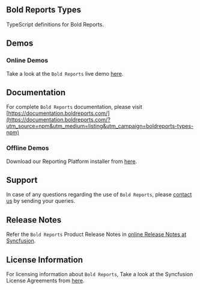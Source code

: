 ## Bold Reports Types

TypeScript definitions for Bold Reports.

## Demos

### Online Demos

Take a look at the `Bold Reports` live demo [here](https://demos.boldreports.com/home/).

## Documentation

For complete `Bold Reports` documentation, please visit [https://documentation.boldreports.com/](https://documentation.boldreports.com/?utm_source=npm&utm_medium=listing&utm_campaign=boldreports-types-npm)

### Offline Demos

Download our Reporting Platform installer from [here](https://www.boldreports.com/pricing/?utm_source=npm&utm_medium=listing&utm_campaign=boldreports-types-npm).

## Support

In case of any questions regarding the use of `Bold Reports`, please [contact us](mailto:support@boldreports.com) by sending your queries.

## Release Notes

Refer the `Bold Reports` Product Release Notes in [online Release Notes at Syncfusion](https://www.boldreports.com/release-history/?utm_source=npm&utm_medium=listing&utm_campaign=boldreports-types-npm).

## License Information

For licensing information about `Bold Reports`, Take a look at the Syncfusion License Agreements from [here](https://www.boldreports.com/terms-of-use?utm_source=npm&utm_medium=listing&utm_campaign=boldreports-types-npm).